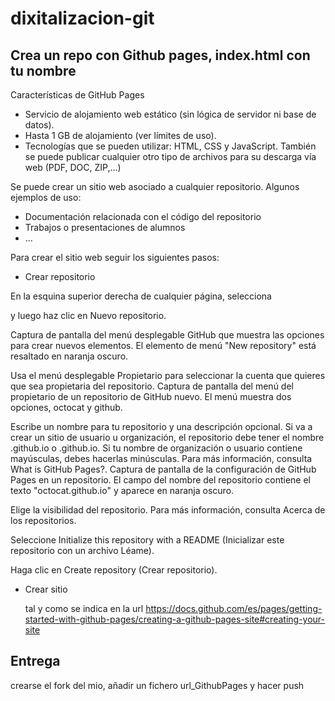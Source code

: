 # dixitalizacion-git
## Crea un repo con Github pages, index.html con tu nombre
Características de GitHub Pages
- Servicio de alojamiento web estático (sin lógica de servidor ni base de datos).
- Hasta 1 GB de alojamiento (ver límites de uso).
- Tecnologías que se pueden utilizar: HTML, CSS y JavaScript. También se puede publicar cualquier otro tipo de archivos para su descarga vía web (PDF, DOC, ZIP,…)

Se puede crear un sitio web asociado a cualquier repositorio. Algunos ejemplos de uso:

- Documentación relacionada con el código del repositorio
- Trabajos o presentaciones de alumnos
-  ...

Para crear el sitio web seguir los siguientes pasos:
- Crear repositorio

En la esquina superior derecha de cualquier página, selecciona

y luego haz clic en Nuevo repositorio.

Captura de pantalla del menú desplegable GitHub que muestra las opciones para crear nuevos elementos. El elemento de menú "New repository" está resaltado en naranja oscuro.

Usa el menú desplegable Propietario para seleccionar la cuenta que quieres que sea propietaria del repositorio.
Captura de pantalla del menú del propietario de un repositorio de GitHub nuevo. El menú muestra dos opciones, octocat y github.

Escribe un nombre para tu repositorio y una descripción opcional. Si va a crear un sitio de usuario u organización, el repositorio debe tener el nombre <user>.github.io o <organization>.github.io. Si tu nombre de organización o usuario contiene mayúsculas, debes hacerlas minúsculas. Para más información, consulta What is GitHub Pages?.
Captura de pantalla de la configuración de GitHub Pages en un repositorio. El campo del nombre del repositorio contiene el texto "octocat.github.io" y aparece en naranja oscuro.

Elige la visibilidad del repositorio. Para más información, consulta Acerca de los repositorios.

Seleccione Initialize this repository with a README (Inicializar este repositorio con un archivo Léame).

Haga clic en Create repository (Crear repositorio).


- Crear sitio
  
  tal y como se indica en la url https://docs.github.com/es/pages/getting-started-with-github-pages/creating-a-github-pages-site#creating-your-site

## Entrega
crearse el fork del mio, añadir un fichero url_GithubPages y hacer push
